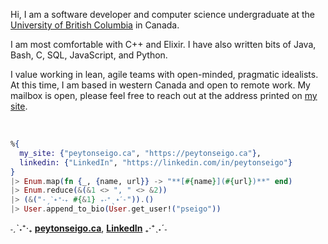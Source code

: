 Hi, I am a software developer and computer science undergraduate at the <a href="https://www.cs.ubc.ca/about-our-department" target="_blank" rel="noreferrer noopener">University of British Columbia</a> in Canada.

I am most comfortable with C++ and Elixir. I have also written bits of Java, Bash, C, SQL, JavaScript, and Python.

I value working in lean, agile teams with open-minded, pragmatic idealists. At this time, I am based in western Canada and open to remote work. 
My mailbox is open, please feel free to reach out at the address printed on [my site](https://peytonseigo.ca).

<br>

```elixir
%{
  my_site: {"peytonseigo.ca", "https://peytonseigo.ca"},
  linkedin: {"LinkedIn", "https://linkedin.com/in/peytonseigo"}
}
|> Enum.map(fn {_, {name, url}} -> "**[#{name}](#{url})**" end)
|> Enum.reduce(&(&1 <> ", " <> &2))
|> (&("˗ˏˋ˖⁺‧₊ #{&1} ₊‧⁺ˎ˖ˊ˗")).()
|> User.append_to_bio(User.get_user!("pseigo"))
```

˗ˏˋ˖⁺‧₊ **[peytonseigo.ca](https://peytonseigo.ca/)**, **[LinkedIn](https://linkedin.com/in/peytonseigo)** ₊‧⁺ˎ˖ˊ˗

<!-- \[ **[peytonseigo.ca](https://peytonseigo.ca/)**, **[LinkedIn](https://linkedin.com/in/peytonseigo)** \] -->
